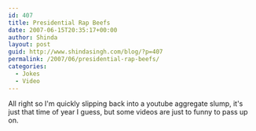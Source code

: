 ```yaml
---
id: 407
title: Presidential Rap Beefs
date: 2007-06-15T20:35:17+00:00
author: Shinda
layout: post
guid: http://www.shindasingh.com/blog/?p=407
permalink: /2007/06/presidential-rap-beefs/
categories:
  - Jokes
  - Video
---
```

All right so I'm quickly slipping back into a youtube aggregate slump, it's just that time of year I guess, but some videos are just to funny to pass up on.

<p align="center">
</p>